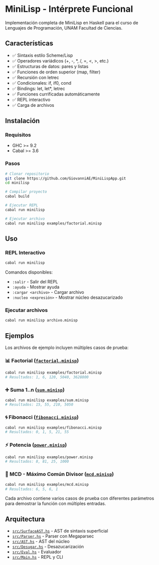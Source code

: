 # MiniLisp - Intérprete Funcional

Implementación completa de MiniLisp en Haskell para el curso de
Lenguajes de Programación, UNAM Facultad de Ciencias.

## Características

- ✅ Sintaxis estilo Scheme/Lisp
- ✅ Operadores variádicos (+, -, *, /, =, <, >, etc.)
- ✅ Estructuras de datos: pares y listas
- ✅ Funciones de orden superior (map, filter)
- ✅ Recursión con letrec
- ✅ Condicionales: if, if0, cond
- ✅ Bindings: let, let*, letrec
- ✅ Funciones currificadas automáticamente
- ✅ REPL interactivo
- ✅ Carga de archivos

## Instalación

### Requisitos

- GHC >= 9.2
- Cabal >= 3.6

### Pasos
```bash
# Clonar repositorio
git clone https://github.com/GiovanniAE/MiniLispApp.git
cd minilisp

# Compilar proyecto
cabal build

# Ejecutar REPL
cabal run minilisp

# Ejecutar archivo
cabal run minilisp examples/factorial.minisp
```

## Uso

### REPL Interactivo
```bash
cabal run minilisp
```

Comandos disponibles:
- `:salir` - Salir del REPL
- `:ayuda` - Mostrar ayuda
- `:cargar <archivo>` - Cargar archivo
- `:nucleo <expresión>` - Mostrar núcleo desazucarizado

### Ejecutar archivos
```bash
cabal run minilisp archivo.minisp
```

## Ejemplos

Los archivos de ejemplo incluyen múltiples casos de prueba:

### 📊 Factorial ([`factorial.minisp`](examples/factorial.minisp))
```bash
cabal run minilisp examples/factorial.minisp
# Resultados: 1, 6, 120, 5040, 3628800
```

### ➕ Suma 1..n ([`sum.minisp`](examples/sum.minisp))
```bash
cabal run minilisp examples/sum.minisp
# Resultados: 15, 55, 210, 5050
```

### 🌀 Fibonacci ([`fibonacci.minisp`](examples/fibonacci.minisp))
```bash
cabal run minilisp examples/fibonacci.minisp
# Resultados: 0, 1, 5, 21, 55
```

### ⚡ Potencia ([`power.minisp`](examples/power.minisp))
```bash
cabal run minilisp examples/power.minisp
# Resultados: 8, 81, 25, 1000
```

### 🔢 MCD - Máximo Común Divisor ([`mcd.minisp`](examples/mcd.minisp))
```bash
cabal run minilisp examples/mcd.minisp
# Resultados: 6, 5, 6, 1
```

Cada archivo contiene varios casos de prueba con diferentes parámetros para demostrar la función con múltiples entradas.

## Arquitectura

- [`src/SurfaceAST.hs`](src/SurfaceAST.hs) - AST de sintaxis superficial
- [`src/Parser.hs`](src/Parser.hs) - Parser con Megaparsec
- [`src/AST.hs`](src/AST.hs) - AST del núcleo
- [`src/Desugar.hs`](src/Desugar.hs) - Desazucarización
- [`src/Eval.hs`](src/Eval.hs) - Evaluador
- [`src/Main.hs`](src/Main.hs) - REPL y CLI